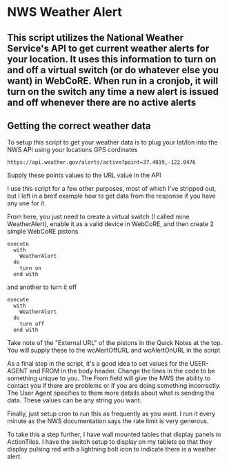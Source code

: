 # NWS Weather Alert

## This script utilizes the National Weather Service's API to get current weather alerts for your location.  It uses this information to turn on and off a virtual switch (or do whatever else you want) in WebCoRE.  When run in a cronjob, it will turn on the switch any time a new alert is issued and off whenever there are no active alerts

## Getting the correct weather data
To setup this script to get your weather data is to plug your lat/lon into the NWS API using your locations GPS cordinates

```
https://api.weather.gov/alerts/active?point=37.4019,-122.0476
```
Supply these points values to the URL value in the API

I use this script for a few other purposes, most of which I've stripped out, but I left in a breif example how to get data from the response if you have any use for it.

From here, you just need to create a virtual switch (I called mine WeatherAlert), enable it as a valid device in WebCoRE, and then create 2 simple WebCoRE pistons

```
execute
  with 
    WeatherAlert
  do
    turn on
  end with
```

and another to turn it off
```
execute
  with
    WeatherAlert
  do
    turn off
  end with
```

Take note of the "External URL" of the pistons in the Quick Notes at the top.  You will supply these to the wcAlertOffURL and wcAlertOnURL in the script

As a final step in the script, it's a good idea to set values for the USER-AGENT and FROM in the body header.  Change the lines in the code to be something unique to you.  The From field will give the NWS the ability to contact you if there are problems or if you are doing something incorrectly.  The User Agent specifies to them more details about what is sending the data.  These values can be any string you want.

Finally, just setup cron to run this as frequently as you want.  I run it every minute as the NWS documentation says the rate limit is very generous. 

To take this a step further, I have wall mounted tables that display panels in ActionTiles.  I have the switch setup to display on my tablets so that they display pulsing red with a lightning bolt icon to indicate there is a weather alert.



